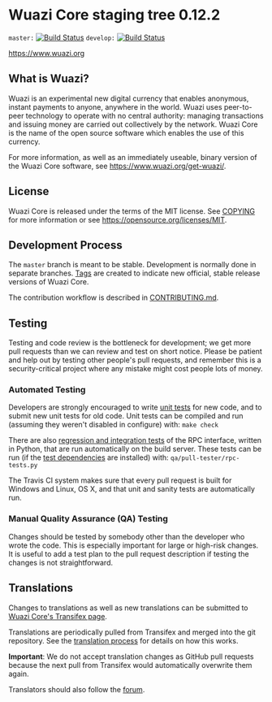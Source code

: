 Wuazi Core staging tree 0.12.2
===============================

`master:` [![Build Status](https://travis-ci.org/wuazipay/wuazi.svg?branch=master)](https://travis-ci.org/wuazipay/wuazi) `develop:` [![Build Status](https://travis-ci.org/wuazipay/wuazi.svg?branch=develop)](https://travis-ci.org/wuazipay/wuazi/branches)

https://www.wuazi.org


What is Wuazi?
----------------

Wuazi is an experimental new digital currency that enables anonymous, instant
payments to anyone, anywhere in the world. Wuazi uses peer-to-peer technology
to operate with no central authority: managing transactions and issuing money
are carried out collectively by the network. Wuazi Core is the name of the open
source software which enables the use of this currency.

For more information, as well as an immediately useable, binary version of
the Wuazi Core software, see https://www.wuazi.org/get-wuazi/.


License
-------

Wuazi Core is released under the terms of the MIT license. See [COPYING](COPYING) for more
information or see https://opensource.org/licenses/MIT.

Development Process
-------------------

The `master` branch is meant to be stable. Development is normally done in separate branches.
[Tags](https://github.com/wuazipay/wuazi/tags) are created to indicate new official,
stable release versions of Wuazi Core.

The contribution workflow is described in [CONTRIBUTING.md](CONTRIBUTING.md).

Testing
-------

Testing and code review is the bottleneck for development; we get more pull
requests than we can review and test on short notice. Please be patient and help out by testing
other people's pull requests, and remember this is a security-critical project where any mistake might cost people
lots of money.

### Automated Testing

Developers are strongly encouraged to write [unit tests](/doc/unit-tests.md) for new code, and to
submit new unit tests for old code. Unit tests can be compiled and run
(assuming they weren't disabled in configure) with: `make check`

There are also [regression and integration tests](/qa) of the RPC interface, written
in Python, that are run automatically on the build server.
These tests can be run (if the [test dependencies](/qa) are installed) with: `qa/pull-tester/rpc-tests.py`

The Travis CI system makes sure that every pull request is built for Windows
and Linux, OS X, and that unit and sanity tests are automatically run.

### Manual Quality Assurance (QA) Testing

Changes should be tested by somebody other than the developer who wrote the
code. This is especially important for large or high-risk changes. It is useful
to add a test plan to the pull request description if testing the changes is
not straightforward.

Translations
------------

Changes to translations as well as new translations can be submitted to
[Wuazi Core's Transifex page](https://www.transifex.com/projects/p/wuazi/).

Translations are periodically pulled from Transifex and merged into the git repository. See the
[translation process](doc/translation_process.md) for details on how this works.

**Important**: We do not accept translation changes as GitHub pull requests because the next
pull from Transifex would automatically overwrite them again.

Translators should also follow the [forum](https://www.wuazi.org/forum/topic/wuazi-worldwide-collaboration.88/).
